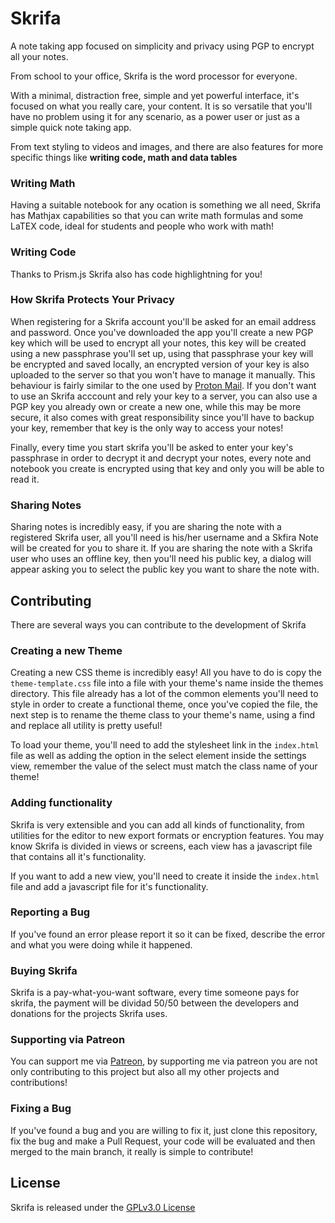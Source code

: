 # Skrifa

A note taking app focused on simplicity and privacy using PGP to encrypt all your notes.

From school to your office, Skrifa is the word processor for everyone.

With a minimal, distraction free, simple and yet powerful interface, it's focused on what you really care, your content. It is so versatile that you'll have no problem using it for any scenario, as a power user or just as a simple quick note taking app.

From text styling to videos and images, and there are also features for more specific things like **writing code, math and data tables**

### Writing Math
Having a suitable notebook for any ocation is something we all need, Skrifa has Mathjax capabilities so that you can write math formulas and some LaTEX code, ideal for students and people who work with math!

### Writing Code
Thanks to Prism.js Skrifa also has code highlightning for you!

### How Skrifa Protects Your Privacy
When registering for a Skrifa account you'll be asked for an email address and password. Once you've downloaded the app you'll create a new PGP key which will be used to encrypt all your notes, this key will be created using a new passphrase you'll set up, using that passphrase your key will be encrypted and saved locally, an encrypted version of your key is also uploaded to the server so that you won't have to manage it manually. This behaviour is fairly similar to the one used by [Proton Mail](https://protonmail.com/). If you don't want to use an Skrifa acccount and rely your key to a server, you can also use a PGP key you already own or create a new one, while this may be more secure, it also comes with great responsibility since you'll have to backup your key, remember that key is the only way to access your notes!

Finally, every time you start skrifa you'll be asked to enter your key's passphrase in order to decrypt it and decrypt your notes, every note and notebook you create is encrypted using that key and only you will be able to read it.

### Sharing Notes
Sharing notes is incredibly easy, if you are sharing the note with a registered Skrifa user, all you'll need is his/her username and a Skfira Note will be created for you to share it.
If you are sharing the note with a Skrifa user who uses an offline key, then you'll need his public key, a dialog will appear asking you to select the public key you want to share the note with.

## Contributing
There are several ways you can contribute to the development of Skrifa

### Creating a new Theme
Creating a new CSS theme is incredibly easy! All you have to do is copy the `theme-template.css` file into a file with your theme's name inside the themes directory.
This file already has a lot of the common elements you'll need to style in order to create a functional theme, once you've copied the file, the next step is to rename the theme class to your theme's name, using a find and replace all utility is pretty useful!

To load your theme, you'll need to add the stylesheet link in the `index.html` file as well as adding the option in the select element inside the settings view, remember the value of the select must match the class name of your theme!

### Adding functionality
Skrifa is very extensible and you can add all kinds of functionality, from utilities for the editor to new export formats or encryption features. You may know Skrifa is divided in views or screens, each view has a javascript file that contains all it's functionality.

If you want to add a new view, you'll need to create it inside the `index.html` file and add a javascript file for it's functionality.

### Reporting a Bug
If you've found an error please report it so it can be fixed, describe the error and what you were doing while it happened.

### Buying Skrifa
Skrifa is a pay-what-you-want software, every time someone pays for skrifa, the payment will be dividad 50/50 between the developers and donations for the projects Skrifa uses.

### Supporting via Patreon
You can support me via [Patreon](https://www.patreon.com/Hyuchia), by supporting me via patreon you are not only contributing to this project but also all my other projects and contributions!

### Fixing a Bug
If you've found a bug and you are willing to fix it, just clone this repository, fix the bug and make a Pull Request, your code will be evaluated and then merged to the main branch, it really is simple to contribute!

## License
Skrifa is released under the [GPLv3.0 License](https://github.com/Skrifa/Skrifa/blob/master/LICENSE)
